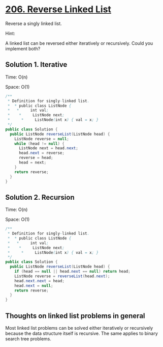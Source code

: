 # [206. Reverse Linked List](https://leetcode.com/problems/reverse-linked-list/)

Reverse a singly linked list.

Hint:

A linked list can be reversed either iteratively or recursively. Could you implement both?

## Solution 1. Iterative

Time: O(n)

Space: O(1)

```java
/**
 * Definition for singly-linked list.
 *  * public class ListNode {
 *   *     int val;
 *    *     ListNode next;
 *     *     ListNode(int x) { val = x; }
 */
public class Solution {
  public ListNode reverseList(ListNode head) {
    ListNode reverse = null;
    while (head != null) {
      ListNode next = head.next;
      head.next = reverse;
      reverse = head;
      head = next;
    }
    return reverse;
  }
}
```

## Solution 2. Recursion

Time: O(n)

Space: O(1)

```java
/**
 * Definition for singly-linked list.
 *  * public class ListNode {
 *   *     int val;
 *    *     ListNode next;
 *     *     ListNode(int x) { val = x; }
 */
public class Solution {
  public ListNode reverseList(ListNode head) {
    if (head == null || head.next == null) return head;
    ListNode reverse = reverseList(head.next);
    head.next.next = head;
    head.next = null;
    return reverse;
  }
}
```

## Thoughts on linked list problems in general

Most linked list problems can be solved either iteratively or recursively because the data structure itself is recursive. The same applies to binary search tree problems.
